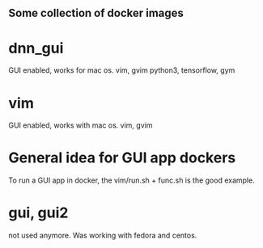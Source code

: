 Some collection of docker images
--------------------------------

# dnn_gui
GUI enabled, works for mac os. 
vim, gvim 
python3, tensorflow, gym

# vim
GUI enabled, works with mac os.
vim, gvim

# General idea for GUI app dockers
To run a GUI app in docker, the vim/run.sh + func.sh is the good example. 
# gui, gui2
not used anymore. Was working with fedora and centos. 
